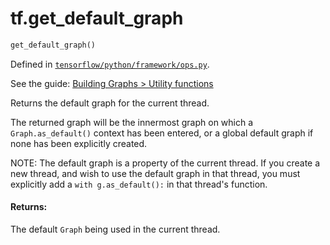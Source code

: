 <div itemscope itemtype="http://developers.google.com/ReferenceObject">
<meta itemprop="name" content="tf.get_default_graph" />
</div>

# tf.get_default_graph

``` python
get_default_graph()
```



Defined in [`tensorflow/python/framework/ops.py`](https://www.tensorflow.org/code/tensorflow/python/framework/ops.py).

See the guide: [Building Graphs > Utility functions](../../../api_guides/python/framework.md#Utility_functions)

Returns the default graph for the current thread.

The returned graph will be the innermost graph on which a
`Graph.as_default()` context has been entered, or a global default
graph if none has been explicitly created.

NOTE: The default graph is a property of the current thread. If you
create a new thread, and wish to use the default graph in that
thread, you must explicitly add a `with g.as_default():` in that
thread's function.

#### Returns:

  The default `Graph` being used in the current thread.